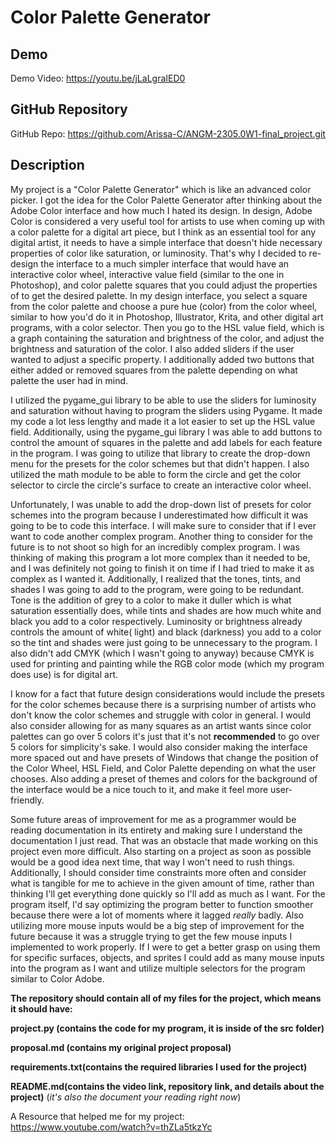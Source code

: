 # Color Palette Generator

## Demo
Demo Video: <https://youtu.be/jLaLgraIED0>

## GitHub Repository
GitHub Repo: <https://github.com/Arissa-C/ANGM-2305.0W1-final_project.git>

## Description
My project is a "Color Palette Generator" which is like an advanced color picker. I got the idea for the Color Palette Generator after thinking about the Adobe Color interface and how much I hated its design. In design, Adobe Color is considered a very useful tool for artists to use when coming up with a color palette for a digital art piece, but I think as an essential tool for any digital artist, it needs to have a simple interface that doesn't hide necessary properties of color like saturation, or luminosity. That's why I decided to re-design the interface to a much simpler interface that would have an interactive color wheel, interactive value field (similar to the one in Photoshop), and color palette squares that you could adjust the properties of to get the desired palette. In my design interface, you select a square from the color palette and choose a pure hue (color) from the color wheel, similar to how you'd do it in Photoshop, Illustrator, Krita, and other digital art programs, with a color selector. Then you go to the HSL value field, which is a graph containing the saturation and brightness of the color, and adjust the brightness and saturation of the color. I also added sliders if the user wanted to adjust a specific property. I additionally added two buttons that either added or removed squares from the palette depending on what palette the user had in mind.

I utilized the pygame_gui library to be able to use the sliders for luminosity and saturation without having to program the sliders using Pygame. It made my code a lot less lengthy and made it a lot easier to set up the HSL value field. Additionally, using the pygame_gui library I was able to add buttons to control the amount of squares in the palette and add labels for each feature in the program. I was going to utilize that library to create the drop-down menu for the presets for the color schemes but that didn't happen. I also utilized the math module to be able to form the circle and get the color selector to circle the circle's surface to create an interactive color wheel.

Unfortunately, I was unable to add the drop-down list of presets for color schemes into the program because I underestimated how difficult it was going to be to code this interface. I will make sure to consider that if I ever want to code another complex program. Another thing to consider for the future is to not shoot so high for an incredibly complex program. I was thinking of making this program a lot more complex than it needed to be, and I was definitely not going to finish it on time if I had tried to make it as complex as I wanted it. Additionally, I realized that the tones, tints, and shades I was going to add to the program, were going to be redundant. Tone is the addition of grey to a color to make it duller which is what saturation essentially does, while tints and shades are how much white and black you add to a color respectively. Luminosity or brightness already controls the amount of white( light) and black (darkness) you add to a color so the tint and shades were just going to be unnecessary to the program. I also didn't add CMYK (which I wasn't going to anyway) because CMYK is used for printing and painting while the RGB color mode (which my program does use) is for digital art.

I know for a fact that future design considerations would include the presets for the color schemes because there is a surprising number of artists who don't know the color schemes and struggle with color in general. I would also consider allowing for as many squares as an artist wants since color palettes can go over 5 colors it's just that it's not **recommended** to go over 5 colors for simplicity's sake. I would also consider making the interface more spaced out and have presets of Windows that change the position of the Color Wheel, HSL Field, and Color Palette depending on what the user chooses. Also adding a preset of themes and colors for the background of the interface would be a nice touch to it, and make it feel more user-friendly. 

Some future areas of improvement for me as a programmer would be reading documentation in its entirety and making sure I understand the documentation I just read. That was an obstacle that made working on this project even more difficult. Also starting on a project as soon as possible would be a good idea next time, that way I won't need to rush things. Additionally, I should consider time constraints more often and consider what is tangible for me to achieve in the given amount of time, rather than thinking I'll get everything done quickly so I'll add as much as I want. For the program itself, I'd say optimizing the program better to function smoother because there were a lot of moments where it lagged *really* badly. Also utilizing more mouse inputs would be a big step of improvement for the future because it was a struggle trying to get the few mouse inputs I implemented to work properly. If I were to get a better grasp on using them for specific surfaces, objects, and sprites I could add as many mouse inputs into the program as I want and utilize multiple selectors for the program similar to Color Adobe.

**The repository should contain all of my files for the project, which means it should have:**

**project.py (contains the code for my program, it is inside of the src folder)**

**proposal.md (contains my original project proposal)**

**requirements.txt(contains the required libraries I used for the project)**

**README.md(contains the video link, repository link, and details about the project)**
(*it's also the document your reading right now*)

A Resource that helped me for my project:
<https://www.youtube.com/watch?v=thZLa5tkzYc>

